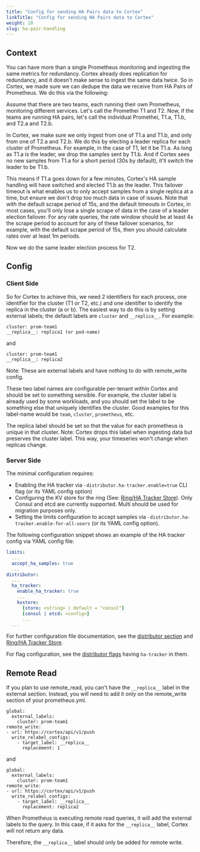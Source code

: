 ```yaml
---
title: "Config for sending HA Pairs data to Cortex"
linkTitle: "Config for sending HA Pairs data to Cortex"
weight: 10
slug: ha-pair-handling
---
```


## Context

You can have more than a single Prometheus monitoring and ingesting the same metrics for redundancy. Cortex already does replication for redundancy, and it doesn't make sense to ingest the same data twice. So in Cortex, we made sure we can dedupe the data we receive from HA Pairs of Prometheus. We do this via the following:

Assume that there are two teams, each running their own Prometheus, monitoring different services. Let's call the Promethei T1 and T2. Now, if the teams are running HA pairs, let's call the individual Promethei, T1.a, T1.b, and T2.a and T2.b.

In Cortex, we make sure we only ingest from one of T1.a and T1.b, and only from one of T2.a and T2.b. We do this by electing a leader replica for each cluster of Prometheus. For example, in the case of T1, let it be T1.a. As long as T1.a is the leader, we drop the samples sent by T1.b. And if Cortex sees no new samples from T1.a for a short period (30s by default), it'll switch the leader to be T1.b.

This means if T1.a goes down for a few minutes, Cortex's HA sample handling will have switched and elected T1.b as the leader. This failover timeout is what enables us to only accept samples from a single replica at a time, but ensure we don't drop too much data in case of issues. Note that with the default scrape period of 15s, and the default timeouts in Cortex, in most cases, you'll only lose a single scrape of data in the case of a leader election failover. For any rate queries, the rate window should be at least 4x the scrape period to account for any of these failover scenarios, for example, with the default scrape period of 15s, then you should calculate rates over at least 1m periods.

Now we do the same leader election process for T2.

## Config

### Client Side

So for Cortex to achieve this, we need 2 identifiers for each process, one identifier for the cluster (T1 or T2, etc.) and one identifier to identify the replica in the cluster (a or b). The easiest way to do this is by setting external labels; the default labels are `cluster` and `__replica__`. For example:

```
cluster: prom-team1
__replica__: replica1 (or pod-name)
```

and

```
cluster: prom-team1
__replica__: replica2
```

Note: These are external labels and have nothing to do with remote_write config.

These two label names are configurable per-tenant within Cortex and should be set to something sensible. For example, the cluster label is already used by some workloads, and you should set the label to be something else that uniquely identifies the cluster. Good examples for this label-name would be `team`, `cluster`, `prometheus`, etc.

The replica label should be set so that the value for each prometheus is unique in that cluster. Note: Cortex drops this label when ingesting data but preserves the cluster label. This way, your timeseries won't change when replicas change.

### Server Side

The minimal configuration requires:

* Enabling the HA tracker via `-distributor.ha-tracker.enable=true` CLI flag (or its YAML config option)
* Configuring the KV store for the ring (See: [Ring/HA Tracker Store](../configuration/arguments.md#ringha-tracker-store)). Only Consul and etcd are currently supported. Multi should be used for migration purposes only.
* Setting the limits configuration to accept samples via `-distributor.ha-tracker.enable-for-all-users` (or its YAML config option).


The following configuration snippet shows an example of the HA tracker config via YAML config file:

```yaml
limits:
  ...
  accept_ha_samples: true
  ...
distributor:
  ...
  ha_tracker:
    enable_ha_tracker: true
    ...
    kvstore:
      [store: <string> | default = "consul"]
      [consul | etcd: <config>]
      ...
  ...
```

For further configuration file documentation, see the [distributor section](../configuration/config-file-reference.md#distributor_config) and [Ring/HA Tracker Store](../configuration/arguments.md#ringha-tracker-store).

For flag configuration, see the [distributor flags](../configuration/arguments.md#ha-tracker) having `ha-tracker` in them.

## Remote Read

If you plan to use remote_read, you can't have the `__replica__` label in the
external section. Instead, you will need to add it only on the remote_write
section of your prometheus.yml.

```
global:
  external_labels:
    cluster: prom-team1
remote_write:
- url: https://cortex/api/v1/push
  write_relabel_configs:
    - target_label: __replica__
      replacement: 1
```

and

```
global:
  external_labels:
    cluster: prom-team1
remote_write:
- url: https://cortex/api/v1/push
  write_relabel_configs:
    - target_label: __replica__
      replacement: replica2
```

When Prometheus is executing remote read queries, it will add the external
labels to the query. In this case, if it asks for the `__replica__` label,
Cortex will not return any data.

Therefore, the `__replica__` label should only be added for remote write.

